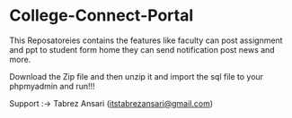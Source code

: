 # College-Connect-Portal
This Reposatoreies contains the features like faculty can post assignment and ppt to student form home they can send notification post news and more.

Download the Zip file and then unzip it and import the sql file to your phpmyadmin
and run!!!

Support :-> Tabrez Ansari (itstabrezansari@gmail.com)
